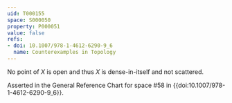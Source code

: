 ```yaml
---
uid: T000155
space: S000050
property: P000051
value: false
refs:
- doi: 10.1007/978-1-4612-6290-9_6
  name: Counterexamples in Topology
---
```


No point of $X$ is open and thus $X$ is dense-in-itself and not scattered.

Asserted in the General Reference Chart for space #58 in
{{doi:10.1007/978-1-4612-6290-9_6}}.
